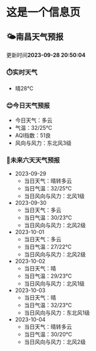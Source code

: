 # 这是一个信息页 
## 🌤️**南昌**天气预报
更新时间**2023-09-28 20:50:04**
### ⏱️实时天气
- 晴28℃
### 😊今日天气预报
- 今日天气：多云
- 气温：32/25℃
- AQI指数：51良
- 风向与风力：东北风3级
### 🤩未来六天天气预报
- 2023-09-29
  - 当日天气：晴转多云
  - 当日气温：32/25℃
  - 当日风向与风力：北风1级
- 2023-09-30
  - 当日天气：多云
  - 当日气温：30/23℃
  - 当日风向与风力：北风2级
- 2023-10-01
  - 当日天气：多云
  - 当日气温：27/22℃
  - 当日风向与风力：北风2级
- 2023-10-02
  - 当日天气：晴
  - 当日气温：29/23℃
  - 当日风向与风力：北风1级
- 2023-10-03
  - 当日天气：晴
  - 当日气温：32/23℃
  - 当日风向与风力：东北风1级
- 2023-10-04
  - 当日天气：晴转多云
  - 当日气温：30/20℃
  - 当日风向与风力：北风2级

